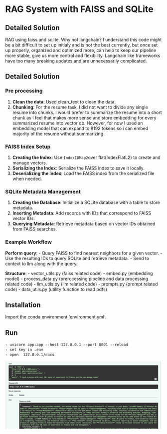 # RAG System with FAISS and SQLite

## Detailed Solution

RAG using faiss and sqlite. Why not langchain? I understand this code might be a bit difficult to set up initialy and is not the best currently, but once set up properly, organized and optimized more, can help to keep our pipeline more stable, give us more control and flexibility. Langchain like frameworks have too many breaking updates and are 
unnecessarily complicated.


## Detailed Solution

### Pre processing

1. **Clean the data**: Used clean_text to clean the data.
2. **Chunking**: For the resume task, I did not want to divide any single resume into chunks. I would prefer to summarize the resume into a short chunk as I feel that makes more sense and store embedding for every summarized resume into vector db. However, for now I used an embedding model that can expand to 8192 tokens so i can embed majority of the resume without summarizing.

### FAISS Index Setup

1. **Creating the Index**: Use `IndexIDMap2`over flat(IndexFlatL2) to create and manage vectors.
2. **Serializing the Index**: Serialize the FAISS index to save it locally.
3. **Deserializing the Index**: Load the FAISS index from the serialized file when needed.

### SQLite Metadata Management

1. **Creating the Database**: Initialize a SQLite database with a table to store metadata.
2. **Inserting Metadata**: Add records with IDs that correspond to FAISS vector IDs.
3. **Querying Metadata**: Retrieve metadata based on vector IDs obtained from FAISS searches.

### Example Workflow


**Perform query**:
    - Query FAISS to find nearest neighbors for a given vector.
    - Use the resulting IDs to query SQLite and retrieve metadata.
    - Send to context to llm along with the query.

**Structure**:
    - vector_utils.py (faiss related code)
    - embed.py (embedding model)
    - process_data.py (prerocessing pipeline and data processing related code)
    - llm_utils.py (llm related code)
    - prompts.py (prompt related code)
    - data_utils.py (utility function to read pdfs)

## Installation

Import the conda environment 'environment.yml'.

## Run
    - uvicorn app:app --host 127.0.0.1 --port 8001 --reload   
    - set key in .env
    - open  127.0.0.1/docs

![screenshot](test.png)





